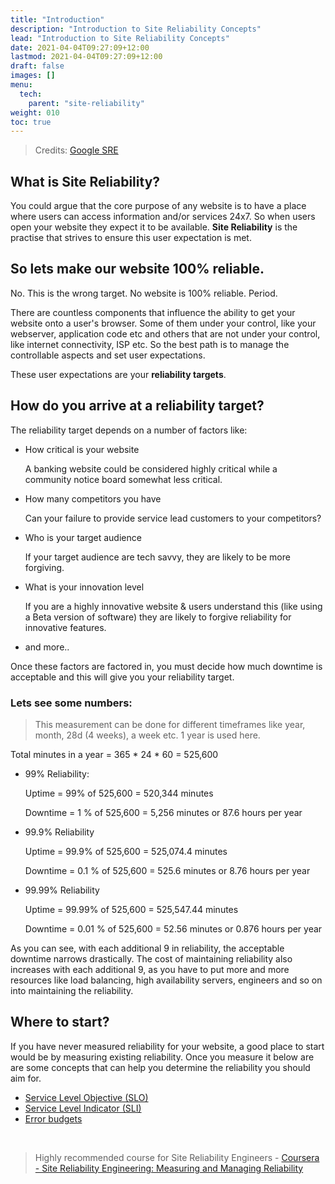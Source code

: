 ```yaml
---
title: "Introduction"
description: "Introduction to Site Reliability Concepts"
lead: "Introduction to Site Reliability Concepts"
date: 2021-04-04T09:27:09+12:00
lastmod: 2021-04-04T09:27:09+12:00
draft: false
images: []
menu: 
  tech:
    parent: "site-reliability"
weight: 010
toc: true
---
```


> Credits: [Google SRE](https://sre.google/)

## What is Site Reliability?

You could argue that the core purpose of any website is to have a place where users can access information and/or services 24x7. So when users open your website they expect it to be available. **Site Reliability** is the practise that strives to ensure this user expectation is met.

## So lets make our website 100% reliable.

No. This is the wrong target. No website is 100% reliable. Period.

There are countless components that influence the ability to get your website onto a user's browser. Some of them under your control, like your webserver, application code etc and others that are not under your control, like internet connectivity, ISP etc. So the best path is to manage the controllable aspects and set user expectations.

These user expectations are your **reliability targets**.

## How do you arrive at a reliability target?

The reliability target depends on a number of factors like:
- How critical is your website
    
    A banking website could be considered highly critical while a community notice board somewhat less critical.

- How many competitors you have

    Can your failure to provide service lead customers to your competitors?

- Who is your target audience
 
    If your target audience are tech savvy, they are likely to be more forgiving.

- What is your innovation level

    If you are a highly innovative website & users understand this (like using a Beta version of software) they are likely to forgive reliability for innovative features.

- and more..

Once these factors are factored in, you must decide how much downtime is acceptable and this will give you your reliability target.

### Lets see some numbers:

> This measurement can be done for different timeframes like year, month, 28d (4 weeks), a week etc. 1 year is used here.

Total minutes in a year = 365 * 24 * 60 = 525,600

- 99% Reliability:

    Uptime = 99% of 525,600 = 520,344 minutes

    Downtime = 1 % of 525,600 = 5,256 minutes or 87.6 hours per year

- 99.9% Reliability

    Uptime = 99.9% of 525,600 = 525,074.4 minutes

    Downtime = 0.1 % of 525,600 = 525.6 minutes or 8.76 hours per year

- 99.99% Reliability

    Uptime = 99.99% of 525,600 = 525,547.44 minutes

    Downtime = 0.01 % of 525,600 = 52.56 minutes or 0.876 hours per year

As you can see, with each additional 9 in reliability, the acceptable downtime narrows drastically. The cost of maintaining reliability also increases with each additional 9, as you have to put more and more resources like load balancing, high availability servers, engineers and so on into maintaining the reliability.

## Where to start?

If you have never measured reliability for your website, a good place to start would be by measuring existing reliability. Once you measure it below are are some concepts that can help you determine the reliability you should aim for.
- [Service Level Objective (SLO)](/tech/site-reliability/slo)
- [Service Level Indicator (SLI)](/tech/site-reliability/sli)
- [Error budgets](/tech/site-reliability/error-budgets)

<br/>

> Highly recommended course for Site Reliability Engineers - [Coursera - Site Reliability Engineering: Measuring and Managing Reliability](https://www.coursera.org/learn/site-reliability-engineering-slos)





